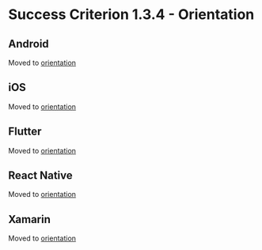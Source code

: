 # Success Criterion 1.3.4 - Orientation

## Android

Moved to [orientation](../screen-orientation.md)

## iOS

Moved to [orientation](../screen-orientation.md)

## Flutter

Moved to [orientation](../screen-orientation.md)

## React Native

Moved to [orientation](../screen-orientation.md)

## Xamarin

Moved to [orientation](../screen-orientation.md)
